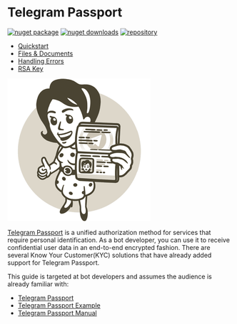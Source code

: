 # Telegram Passport

[![nuget package](https://img.shields.io/nuget/v/Telegram.Bot.Extensions.Passport.svg?style=flat-square)](https://www.nuget.org/packages/Telegram.Bot.Extensions.Passport)
[![nuget downloads](https://img.shields.io/nuget/dt/Telegram.Bot.Extensions.Passport.svg?style=flat-square)](https://www.nuget.org/packages/Telegram.Bot.Extensions.Passport)
[![repository](https://img.shields.io/github/stars/TelegramBots/Telegram.Bot.Extensions.Passport.svg?style=social&label=Stars)](https://github.com/TelegramBots/Telegram.Bot.Extensions.Passport)

- [Quickstart](quickstart.md)
- [Files & Documents](files-docs.md)
- [Handling Errors](errors.md)
- [RSA Key](key.md)

![telegram passport](../docs/photo-tg_passport.gif)

[Telegram Passport] is a unified authorization method for services that require personal identification.
As a bot developer, you can use it to receive confidential user data in an end-to-end encrypted fashion.
There are several Know Your Customer(KYC) solutions that have already added support for Telegram Passport.

This guide is targeted at bot developers and assumes the audience is already familiar with:

- [Telegram Passport]
- [Telegram Passport Example]
- [Telegram Passport Manual]

[Telegram Passport]: https://telegram.org/blog/passport
[Telegram Passport Example]: https://core.telegram.org/passport/example
[Telegram Passport Manual]: https://core.telegram.org/passport

